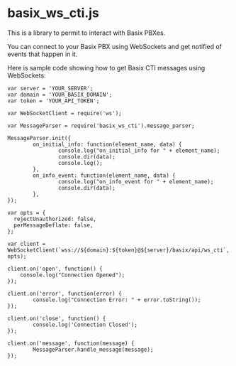 # basix_ws_cti.js

This is a library to permit to interact with Basix PBXes.

You can connect to your Basix PBX using WebSockets and get notified of events that happen in it.

Here is sample code showing how to get Basix CTI messages using WebSockets:

```
var server = 'YOUR_SERVER';
var domain = 'YOUR_BASIX_DOMAIN';
var token = 'YOUR_API_TOKEN';

var WebSocketClient = require('ws');

var MessageParser = require('basix_ws_cti').message_parser;

MessageParser.init({
        on_initial_info: function(element_name, data) {
                console.log("on_initial_info for " + element_name);
                console.dir(data);
                console.log();
        },
        on_info_event: function(element_name, data) {
                console.log("on_info_event for " + element_name);
                console.dir(data);
        },
});
 
var opts = {
  rejectUnauthorized: false,
  perMessageDeflate: false,
};

var client = WebSocketClient(`wss://${domain}:${token}@${server}/basix/api/ws_cti`, opts);
 
client.on('open', function() {
    console.log("Connection Opened");
});
 
client.on('error', function(error) {
        console.log("Connection Error: " + error.toString());
});

client.on('close', function() {
        console.log('Connection Closed');
});

client.on('message', function(message) {
        MessageParser.handle_message(message);
});

```
